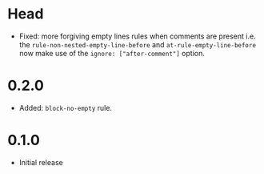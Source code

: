 # Head

* Fixed: more forgiving empty lines rules when comments are present i.e. the `rule-non-nested-empty-line-before` and `at-rule-empty-line-before` now make use of the `ignore: ["after-comment"]` option.

# 0.2.0

* Added: `block-no-empty` rule.

# 0.1.0

* Initial release
